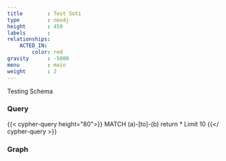 ```yaml
---
title        : Test Soti
type         : neo4j
height       : 450
labels       :
relationships:
    ACTED_IN:
        color: red
gravity      : -5000
menu         : main
weight       : 2
---
```


Testing Schema 

### Query
{{< cypher-query height="80">}}
MATCH (a)-[to]-(b)
return *
Limit 10
{{</ cypher-query >}}
### Graph